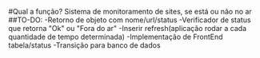 #Qual a função?
Sistema de monitoramento de sites, se está ou não no ar
##TO-DO:
-Retorno de objeto com nome/url/status
-Verificador de status que retorna "Ok" ou "Fora do ar"
-Inserir refresh(aplicação rodar a cada quantidade de tempo determinada)
-Implementação de FrontEnd tabela/status
-Transição para banco de dados